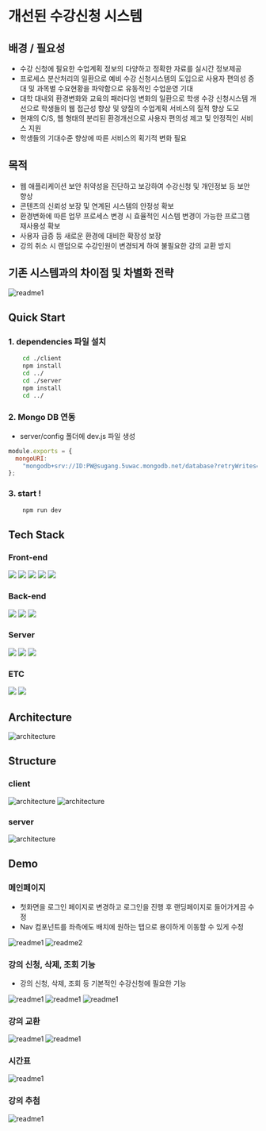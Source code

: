 # 개선된 수강신청 시스템

## 배경 / 필요성

- 수강 신청에 필요한 수업계획 정보의 다양하고 정확한 자료를 실시간 정보제공
- 프로세스 분산처리의 일환으로 예비 수강 신청시스템의 도입으로 사용자 편의성 증대 및 과목별 수요현황을 파악함으로 유동적인 수업운영 기대
- 대학 대내외 환경변화와 교육의 패러다임 변화의 일환으로 학생 수강 신청시스템 개선으로 학생들의 웹 접근성 향상 및 양질의 수업계획 서비스의 질적 향상 도모
- 현재의 C/S, 웹 형태의 분리된 환경개선으로 사용자 편의성 제고 및 안정적인 서비스 지원
- 학생들의 기대수준 향상에 따른 서비스의 획기적 변화 필요

## 목적

- 웹 애플리케이션 보안 취약성을 진단하고 보강하여 수강신청 및 개인정보 등 보안 향상
- 콘텐츠의 신뢰성 보장 및 연계된 시스템의 안정성 확보
- 환경변화에 따른 업무 프로세스 변경 시 효율적인 시스템 변경이 가능한 프로그램 재사용성 확보
- 사용자 급증 등 새로운 환경에 대비한 확장성 보장
- 강의 취소 시 랜덤으로 수강인원이 변경되게 하여 불필요한 강의 교환 방지

## 기존 시스템과의 차이점 및 차별화 전략

![readme1](./img/main.png)

## Quick Start

### 1. dependencies 파일 설치

```bash
    cd ./client
    npm install
    cd ../
    cd ./server
    npm install
    cd ../
```

### 2. Mongo DB 연동

- server/config 폴더에 dev.js 파일 생성

```javascript
module.exports = {
  mongoURI:
    "mongodb+srv://ID:PW@sugang.5uwac.mongodb.net/database?retryWrites=true&w=majority",
};
```

### 3. start !

```bash
    npm run dev
```

## Tech Stack

### Front-end

<img src="https://img.shields.io/badge/react.js-61DAFB?style=for-the-badge&logo=react&logoColor=black">
<img src="https://img.shields.io/badge/html-E34F26?style=for-the-badge&logo=html5&logoColor=white"> 
<img src="https://img.shields.io/badge/css-1572B6?style=for-the-badge&logo=css3&logoColor=white">
<img src="https://img.shields.io/badge/Redux-764ABC?style=for-the-badge&logo=redux&logoColor=white">
<img src="https://img.shields.io/badge/Antdesign-0170FE?style=for-the-badge&logo=AntDesign&logoColor=white">

### Back-end

<img src="https://img.shields.io/badge/Node.js-339933?style=for-the-badge&logo=node.js&logoColor=white">
<img src="https://img.shields.io/badge/Express.js-000000?style=for-the-badge&logo=Express&logoColor=white">
<img src="https://img.shields.io/badge/Mongo DB-47A248?style=for-the-badge&logo=MongoDB&logoColor=white">

### Server

<img src="https://img.shields.io/badge/linux-FCC624?style=for-the-badge&logo=linux&logoColor=black">
<img src="https://img.shields.io/badge/Nginx-009639?style=for-the-badge&logo=Nginx&logoColor=black">
<img src="https://img.shields.io/badge/Docker-2496ED?style=for-the-badge&logo=Docker&logoColor=black">

### ETC

<img src="https://img.shields.io/badge/github-181717?style=for-the-badge&logo=github&logoColor=white">
<img src="https://img.shields.io/badge/Slack-4A154B?style=for-the-badge&logo=slack&logoColor=white">

## Architecture

![architecture](./img/architecture.png)

## Structure

### client

![architecture](./img/treeclient1.png)
![architecture](./img/treeclient2.png)

### server

![architecture](./img/treeserver.png)

## Demo

### 메인페이지

- 첫화면을 로그인 페이지로 변경하고 로그인을 진행 후 랜딩페이지로 들어가게끔 수정
- Nav 컴포넌트를 좌측에도 배치에 원하는 탭으로 용이하게 이동할 수 있게 수정

![readme1](<./img/(04.01)1.png>)
![readme2](<./img/(04.01)2.png>)

### 강의 신청, 삭제, 조회 기능

- 강의 신청, 삭제, 조회 등 기본적인 수강신청에 필요한 기능

![readme1](<./img/(04.27)1.png>)
![readme1](<./img/(04.27)2.png>)
![readme1](<./img/(04.27)3.png>)

### 강의 교환

![readme1](<./img/(05.18)1.png>)
![readme1](<./img/(05.18)2.png>)

### 시간표

![readme1](<./img/(04.27)4.png>)


### 강의 추첨
![readme1](<./img/draw.png>)